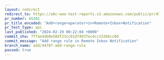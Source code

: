 ```yaml
---
layout: redirect
redirect_to: https://a8c-woo-test-reports.s3.amazonaws.com/public/pr/45201/api/index.html
pr_number: 45201
pr_title_encoded: "Add+range+operator+in+Remote+Inbox+Notification"
pr_test_type: api
last_published: "2024-02-29 00:22:04 +0000"
commit_sha: 7f7ae4db0e50df23cc81d74937ec4cc222b6cc0d
commit_message: "Add range rule in Remote Inbox Notification"
branch_name: add/44787-add-range-rule
passed: true
---
```

